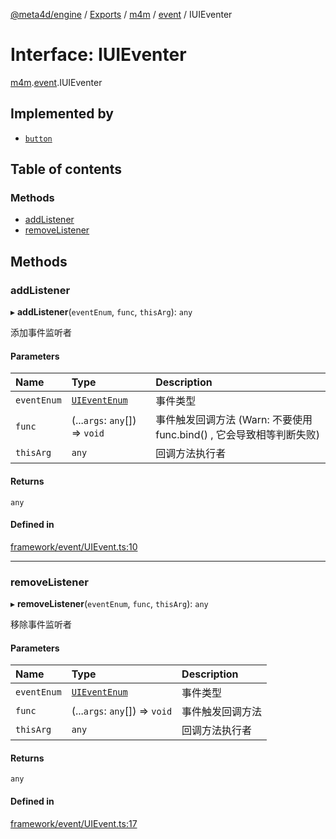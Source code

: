 [@meta4d/engine](../README.md) / [Exports](../modules.md) / [m4m](../modules/m4m.md) / [event](../modules/m4m.event.md) / IUIEventer

# Interface: IUIEventer

[m4m](../modules/m4m.md).[event](../modules/m4m.event.md).IUIEventer

## Implemented by

- [`button`](../classes/m4m.framework.button.md)

## Table of contents

### Methods

- [addListener](m4m.event.IUIEventer.md#addlistener)
- [removeListener](m4m.event.IUIEventer.md#removelistener)

## Methods

### addListener

▸ **addListener**(`eventEnum`, `func`, `thisArg`): `any`

添加事件监听者

#### Parameters

| Name | Type | Description |
| :------ | :------ | :------ |
| `eventEnum` | [`UIEventEnum`](../enums/m4m.event.UIEventEnum.md) | 事件类型 |
| `func` | (...`args`: `any`[]) => `void` | 事件触发回调方法 (Warn: 不要使用 func.bind() , 它会导致相等判断失败) |
| `thisArg` | `any` | 回调方法执行者 |

#### Returns

`any`

#### Defined in

[framework/event/UIEvent.ts:10](https://github.com/meta4d-me/meta4d-engine/blob/cf6bfe6/src/framework/event/UIEvent.ts#L10)

___

### removeListener

▸ **removeListener**(`eventEnum`, `func`, `thisArg`): `any`

移除事件监听者

#### Parameters

| Name | Type | Description |
| :------ | :------ | :------ |
| `eventEnum` | [`UIEventEnum`](../enums/m4m.event.UIEventEnum.md) | 事件类型 |
| `func` | (...`args`: `any`[]) => `void` | 事件触发回调方法 |
| `thisArg` | `any` | 回调方法执行者 |

#### Returns

`any`

#### Defined in

[framework/event/UIEvent.ts:17](https://github.com/meta4d-me/meta4d-engine/blob/cf6bfe6/src/framework/event/UIEvent.ts#L17)
